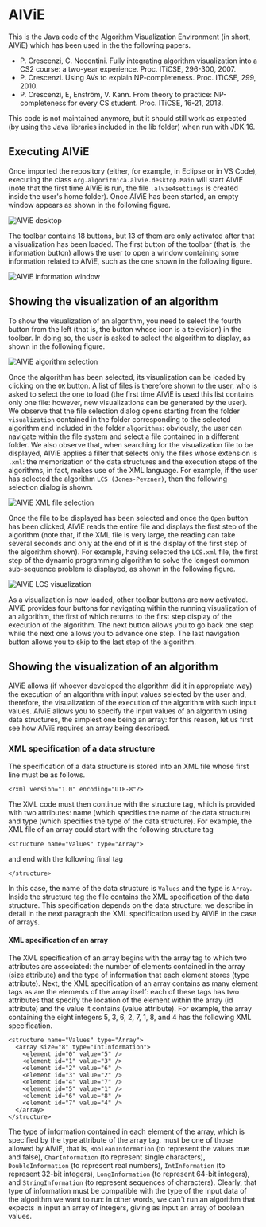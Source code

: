 # AlViE
This is the Java code of the Algorithm Visualization Environment (in short, AlViE) which has been used in the the following papers.

- P. Crescenzi, C. Nocentini. Fully integrating algorithm visualization into a CS2 course: a two-year experience. Proc. ITiCSE, 296-300, 2007.
- P. Crescenzi. Using AVs to explain NP-completeness. Proc. ITiCSE, 299, 2010.
- P. Crescenzi, E, Enström, V. Kann. From theory to practice: NP-completeness for every CS student. Proc. ITiCSE, 16-21, 2013.

This code is not maintained anymore, but it should still work as expected (by using the Java libraries included in the lib folder) when run with JDK 16.

## Executing AlViE
Once imported the repository (either, for example, in Eclipse or in VS Code), executing the class `org.algoritmica.alvie.desktop.Main` will start AlViE (note that the first time AlViE is run, the file `.alvie4settings` is created inside the user's home folder). Once AlViE has been started, an empty window appears as shown in the following figure.

![AlViE desktop](img/alvie_desktop.png "The AlViE desktop")

The toolbar contains 18 buttons, but 13 of them are only activated after that a visualization has been loaded. The first button
of the toolbar (that is, the information button) allows the user to open a window containing some information related to AlViE, such as
the one shown in the following figure.

![AlViE information window](img/alvie_info.png "The AlViE information window")

## Showing the visualization of an algorithm
To show the visualization of an algorithm, you need to select the fourth button from the left (that is, the button whose icon is a television) in the toolbar. In doing so, the user is asked to select the algorithm to display, as shown in the following figure.

![AlViE algorithm selection](img/alvie_algorithms.png "The AlViE algorithm selection window")

Once the algorithm has been selected, its visualization can be loaded by clicking on the `OK` button. A list of files is therefore shown to the user, who is asked to select the one to load (the first time AlViE is used this list contains only one file: however, new visualizations can be generated by the user). We observe that the file selection dialog opens starting from the folder `visualization` contained in the folder corresponding to the selected algorithm and included in the folder `algorithms`: obviously, the user can navigate within the file system and select a file contained in a different folder. We also observe that, when searching for the visualization file to be displayed, AlViE applies a filter that selects only the files whose extension is `.xml`: the memorization of the data structures and the execution steps of the algorithms, in fact, makes use of the XML language. For example, if the user has selected the algorithm `LCS (Jones-Pevzner)`, then the following selection dialog is shown.

![AlViE XML file selection](img/alvie_xmlselection.png "The AlViE XML file selection window")

Once the file to be displayed has been selected and once the `Open` button has been clicked, AlViE reads the entire file and displays the first step of the algorithm (note that, if the XML file is very large, the reading can take several seconds and only at the end of it is the display of the first step of the algorithm shown). For example, having selected the `LCS.xml` file, the first step of the dynamic programming algorithm to solve the longest common sub-sequence problem is displayed, as shown in the following figure.

![AlViE LCS visualization](img/alvie_lcs.png "The AlViE LCS visualization")

As a visualization is now loaded, other toolbar buttons are now activated. AlViE provides four buttons for navigating within the running visualization of an algorithm, the first of which returns to the first step display of the execution of the algorithm. The next button allows you to go back one step while the next one allows you to advance one step. The last navigation button allows you to skip to the last step of the algorithm.

## Showing the visualization of an algorithm

AlViE allows (if whoever developed the algorithm did it in appropriate way) the execution of an algorithm with input values selected by the user and, therefore, the visualization of the execution of the algorithm with such input values. AlViE allows you to specify the input values of an algorithm using data structures, the simplest one being an array: for this reason, let us first see how AlViE requires an array being described.

### XML specification of a data structure
The specification of a data structure is stored into an XML file whose first line must be as follows.

```
<?xml version="1.0" encoding="UTF-8"?>
```

The XML code must then continue with the structure tag, which is provided with two attributes: name (which specifies the name of the data structure) and type (which specifies the type of the data structure). For example, the XML file of an array could start with the following structure tag

```
<structure name="Values" type="Array">
```

and end with the following final tag
```
</structure>
```

In this case, the name of the data structure is `Values` and the type is `Array`. Inside the structure tag the file contains the XML specification of the data structure. This specification depends on the data structure: we describe in detail in the next paragraph the
XML specification used by AlViE in the case of arrays.

#### XML specification of an array

The XML specification of an array begins with the array tag to which two attributes are associated: the number of elements contained in the array (size attribute) and the type of information that each element stores (type attribute). Next, the XML specification of an array contains as many element tags as are the elements of the array itself: each of these tags has two attributes that specify the location of the element within the array (id attribute) and the value it contains (value attribute). For example, the array containing the eight integers 5, 3, 6, 2, 7, 1, 8, and 4 has the following XML specification.

```
<structure name="Values" type="Array">
  <array size="8" type="IntInformation">
    <element id="0" value="5" />
    <element id="1" value="3" />
    <element id="2" value="6" />
    <element id="3" value="2" />
    <element id="4" value="7" />
    <element id="5" value="1" />
    <element id="6" value="8" />
    <element id="7" value="4" />
  </array>
</structure>
```

The type of information contained in each element of the array, which is specified by the type attribute of the array tag, must be one of those allowed by AlViE, that is, `BooleanInformation` (to represent the values true and false), `CharInformation` (to represent single characters), `DoubleInformation` (to represent real numbers), `IntInformation` (to represent 32-bit integers), `LongInformation` (to represent 64-bit integers), and `StringInformation` (to represent sequences of characters). Clearly, that type of information must be compatible with the type of the input data of the algorithm we want to run: in other words, we can't run an algorithm that expects in
input an array of integers, giving as input an array of boolean values.
